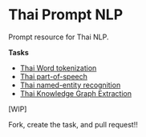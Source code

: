 # Thai Prompt NLP

Prompt resource for Thai NLP.

**Tasks**

- [Thai Word tokenization](https://github.com/PyThaiNLP/thaipromptnlp/blob/main/task/word_tokenization.md)
- [Thai part-of-speech](https://github.com/PyThaiNLP/thaipromptnlp/blob/main/task/part-of-speech.md)
- [Thai named-entity recognition](https://github.com/PyThaiNLP/thaipromptnlp/blob/main/task/named-entity-recognition.md)
- [Thai Knowledge Graph Extraction](https://github.com/PyThaiNLP/thaipromptnlp/blob/main/task/knowledge-graph-extraction.md)

[WIP]

Fork, create the task, and pull request!!
